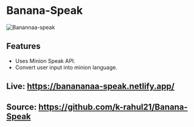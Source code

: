 # Banana-Speak
![Banannaa-speak](https://user-images.githubusercontent.com/71124220/135707567-631dc82f-724a-4655-9230-59236864fd24.png)

## Features
- Uses Minion Speak API.
- Convert user input into minion language.

## Live: https://banananaa-speak.netlify.app/
## Source: https://github.com/k-rahul21/Banana-Speak

